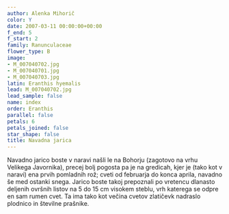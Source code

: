 ```yaml
---
author: Alenka Mihorič
color: Y
date: 2007-03-11 00:00:00+00:00
f_end: 5
f_start: 2
family: Ranunculaceae
flower_type: B
image:
- M_007040702.jpg
- M_007040701.jpg
- M_007040703.jpg
latin: Eranthis hyemalis
lead: M_007040702.jpg
lead_sample: false
name: index
order: Eranthis
parallel: false
petals: 6
petals_joined: false
star_shape: false
title: Navadna jarica
---
```

Navadno jarico boste v naravi našli le na Bohorju (zagotovo na vrhu Velikega Javornika), precej bolj pogosta pa je na gredicah, kjer je (tako kot v naravi) ena prvih pomladnih rož; cveti od februarja do konca aprila, navadno še med ostanki snega. Jarico boste takoj prepoznali po vretencu dlanasto deljenih ovršnih listov na 5 do 15 cm visokem steblu, vrh katerega se odpre en sam rumen cvet. Ta ima tako kot večina cvetov zlatičevk nadraslo plodnico in številne prašnike.
